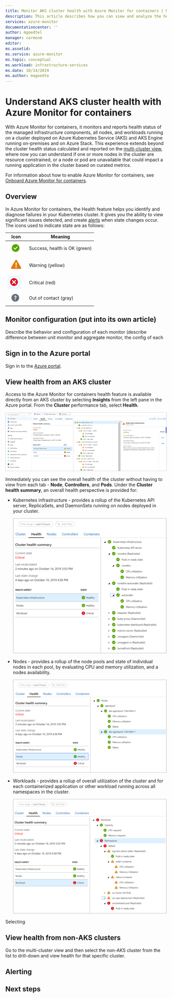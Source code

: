 ```yaml
---
title: Monitor AKS cluster health with Azure Monitor for containers | Microsoft Docs
description: This article describes how you can view and analyze the health of your AKS clusters with Azure Monitor for containers.
services: azure-monitor
documentationcenter: ''
author: mgoedtel
manager: carmonm
editor: 
ms.assetid: 
ms.service: azure-monitor
ms.topic: conceptual
ms.workload: infrastructure-services
ms.date: 10/14/2019
ms.author: magoedte
---
```


# Understand AKS cluster health with Azure Monitor for containers

With Azure Monitor for containers, it monitors and reports health status of the managed infrastructure components, all nodes, and workloads running on a cluster deployed on Azure Kubernetes Service (AKS) and AKS Engine running on-premises and on Azure Stack. This experience extends beyond the cluster health status calculated and reported on the [multi-cluster view](container-insights-analyze.md#multi-cluster-view-from-azure-monitor), where now you can understand if one or more nodes in the cluster are resource constrained, or a node or pod are unavailable that could impact a running application in the cluster based on curated metrics. 

For information about how to enable Azure Monitor for containers, see [Onboard Azure Monitor for containers](container-insights-onboard.md).

## Overview

In Azure Monitor for containers, the Health feature helps you identify and diagnose failures in your Kubernetes cluster. It gives you the ability to view significant issues detected, and create [alerts](../platform/alerts-unified-log.md) when state changes occur. The icons used to indicate state are as follows:

|Icon|Meaning|  
|--------|-----------|  
|![Green check icon indicates healthy](./media/container-insights-health/healthyicon.png)|Success, health is OK (green)|  
|![Yellow triangle and exclamation mark is warning](./media/container-insights-health/warningicon.png)|Warning (yellow)|  
|![Red button with white X indicates critical state](./media/container-insights-health/criticalicon.png)|Critical (red)|  
|![Grayed-out icon](./media/container-insights-health/grayicon.png)|Out of contact (gray)|  


## Monitor configuration (put into its own article)

Describe the behavior and configuration of each monitor (describe difference between unit monitor and aggregate monitor, the config of each

## Sign in to the Azure portal

Sign in to the [Azure portal](https://portal.azure.com). 

## View health from an AKS cluster

Access to the Azure Monitor for containers health feature is available directly from an AKS cluster by selecting **Insights** from the left pane in the Azure portal. From the **Cluster** performance tab, select **Health**.  

![Azure Monitor health dashboard example](./media/container-insights-health/health-view-01.png)

Immediately you can see the overall health of the cluster without having to view from each tab - **Node**, **Controllers**, and **Pods**. Under the **Cluster health summary**, an overall health perspective is provided for:

- Kubernetes infrastructure - provides a rollup of the Kubernetes API server, ReplicaSets, and DaemonSets running on nodes deployed in your cluster.

    ![Kubernetes infrastructure health rollup view](./media/container-insights-health/health-view-kube-infra-01.png)

- Nodes - provides a rollup of the node pools and state of individual nodes in each pool, by evaluating CPU and memory utilization, and a nodes availability.

    ![Nodes health rollup view](./media/container-insights-health/health-view-nodes-01.png)

- Workloads - provides a rollup of overall utilization of the cluster and for each containerized application or other workload running across all namespaces in the cluster.

    ![Workloads health rollup view](./media/container-insights-health/health-view-workloads-01.png)

Selecting 

## View health from non-AKS clusters

Go to the multi-cluster view and then select the non-AKS cluster from the list to drill-down and view health for that specific cluster.

## Alerting

## Next steps